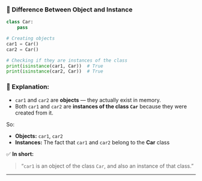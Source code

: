 ### 🧩 Difference Between Object and Instance

```python
class Car:
    pass

# Creating objects
car1 = Car()
car2 = Car()

# Checking if they are instances of the class
print(isinstance(car1, Car))  # True
print(isinstance(car2, Car))  # True
```

### 🧠 Explanation:

* `car1` and `car2` are **objects** — they actually exist in memory.
* Both `car1` and `car2` are **instances of the class `Car`** because they were created from it.

So:

* **Objects:** `car1`, `car2`
* **Instances:** The fact that `car1` and `car2` belong to the **Car** class

✅ **In short:**

> “`car1` is an object of the class `Car`, and also an instance of that class.”

---
